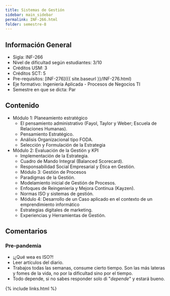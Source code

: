 ```yaml
---
title: Sistemas de Gestión
sidebar: main_sidebar
permalink: INF-266.html
folder: semestre-8
---
```


## Información General

- Sigla: INF-266
- Nivel de dificultad según estudiantes: 3/10
- Créditos USM: 3
- Créditos SCT: 5
- Pre-requisitos: [INF-276]({{ site.baseurl }}/INF-276.html)
- Eje formativo: Ingeniería Aplicada - Procesos de Negocios TI
- Semestre en que se dicta: Par

## Contenido

- Módulo 1: Planeamiento estratégico
  - El pensamiento administrativo (Fayol, Taylor y Weber; Escuela de Relaciones Humanas).
  - Pensamiento Estratégico.
  - Análisis Organizacional tipo FODA.
  - Selección y Formulación de la Estrategia
- Módulo 2: Evaluación de la Gestión y KPI
  - Implementación de la Estrategia.
  - Cuadro de Mando Integral (Balanced Scorecard).
  - Responsabilidad Social Empresarial y Ética en Gestión.
  - Módulo 3: Gestión de Procesos
  - Paradigmas de la Gestión.
  - Modelamiento inicial de Gestión de Procesos.
  - Enfoques de Reingeniería y Mejora Continua (Kayzen).
  - Normas ISO y sistemas de gestión.
  - Módulo 4: Desarrollo de un Caso aplicado en el contexto de un emprendimiento informático
  - Estrategias digitales de marketing.
  - Experiencias y Herramientas de Gestión.

## Comentarios

### Pre-pandemia

- ¡¿Qué wea es ISO?!
- Leer artículos del diario.
- Trabajos todas las semanas, consume cierto tiempo. Son las más lateras y fomes de la vida, no por la dificultad sino por el tiempo.
- Todo depende, si no sabes responder solo di "*depende*" y estará bueno.

{% include links.html %}
